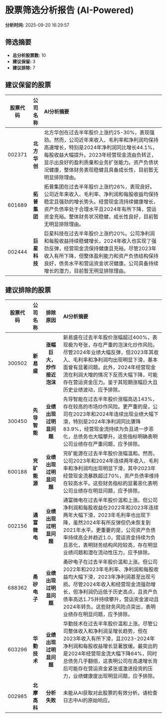 # 股票筛选分析报告 (AI-Powered)

**分析时间:** 2025-09-20 16:29:57

## 筛选摘要

- **总分析股票数:** 10
- **建议保留:** 3
- **建议排除:** 7

## 建议保留的股票

| 股票代码 | 公司名称 | AI分析摘要 |
|:---:|:---:|:---|
| 002371 | **北方华创** | 北方华创在过去半年股价上涨约25-30%，表现强劲。然而，公司近年来收入、毛利率和净利润均保持高速增长，特别是2024年净利润同比增长44.1%，每股收益大幅提升。2023年经营现金流由负转正，显示出良好的盈利质量和业务扩张能力。资产负债状况健康，整体财务表现稳健且具备成长性，目前暂无明显排除理由。 |
| 601689 | **拓普集团** | 拓普集团在过去半年股价上涨约26%，表现良好。公司近年来收入、毛利率、净利润和每股收益均保持稳定且强劲的增长势头。经营现金流持续健康增长，资产负债率处于合理水平且2024年有所下降，营运资金充裕。整体财务状况稳健，成长性良好，目前暂无明显排除理由。 |
| 002444 | **巨星科技** | 巨星科技在过去半年股价上涨约20%。公司净利润和每股收益持续稳健增长，2024年收入也实现了强劲反弹，经营现金流保持健康且充裕。尽管2023年收入有所下降，但整体盈利能力和资产负债结构保持良好，债务水平和营运资金状况健康。公司具备持续增长的潜力，目前暂无明显排除理由。 |

## 建议排除的股票

| 股票代码 | 公司名称 | 排除原因 | AI分析摘要 |
|:---:|:---:|:---:|:---|
| 300502 | **新易盛** | **涨幅巨大，炒作接近泡沫** | 新易盛在过去半年股价涨幅超过400%，表现极为夸张，存在严重的泡沫化炒作风险。尽管2024年业绩大幅反弹，但2023年其收入、毛利率和净利润均出现明显下滑，基本面曾有显著问题。此外，2024年经营现金流在利润大增的情况下反而大幅下降，可能存在营运资金压力。鉴于其短期涨幅巨大且历史业绩波动，应予排除。 |
| 300450 | **先导智能** | **业绩出现过明显问题** | 先导智能在过去半年股价涨幅高达143%，存在较高的市场炒作风险。更严重的是，公司在2023年和2024年连续出现业绩大幅下滑，特别是2024年净利润同比骤降83.9%，经营现金流持续为负且进一步恶化，总债务也大幅攀升。这些指标明确表明公司业绩存在严重问题，应予排除。 |
| 600188 | **兖矿能源** | **业绩出现过明显问题** | 兖矿能源在过去半年股价涨幅温和。然而，公司2023年和2024年连续两年收入、毛利率和净利润均出现明显下滑，其中2023年经营现金流暴跌超过70%，资产负债率维持在较高水平。这些财务指标的显著恶化表明公司业绩存在明显问题，应予排除。 |
| 002156 | **通富微电** | **业绩出现过明显问题** | 通富微电在过去半年股价温和上涨。但公司净利润和每股收益在2022年和2023年连续两年大幅下滑，2023年毛利率也出现下降，虽然2024年有所反弹但仍未恢复到2021年水平。更重要的是，公司资产负债率持续高企并趋近1.0，营运资金持续为负且恶化，表明财务结构风险较高，存在明显业绩问题和潜在流动性压力，应予排除。 |
| 688362 | **甬矽电子** | **业绩出现过明显问题** | 甬矽电子在过去半年股价温和上涨。但公司2022年和2023年毛利率、净利润和每股收益均大幅下滑，2023年净利润甚至出现亏损。尽管2024年收入和经营现金流强劲增长，但净利润仍远低于历史高点，且资产负债率高达1.75并持续攀升，营运资金波动且2024年转负。这些财务风险点突出，表明业绩存在明显问题，应予排除。 |
| 603296 | **华勤技术** | **业绩出现过明显问题** | 华勤技术在过去半年股价温和上涨。尽管公司整体收入和净利润呈增长趋势，但在2023年收入有所下滑，且2023-2024年净利润和每股收益增长显著放缓。最突出的是2024年经营现金流大幅下降64%，同时总债务几乎翻倍，这表明公司在高速增长背后可能存在营运资金紧张或激进投资的压力，业绩健康度出现明显问题，应予排除。 |
| 002985 | **北摩高科** | **分析失败** | 未能从AI获取对此股票的有效分析。请检查日志中AI的原始响应。 |

